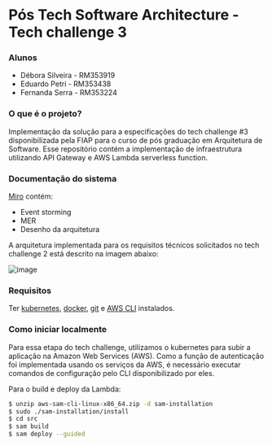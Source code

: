 # Pós Tech Software Architecture - Tech challenge 3

### Alunos

- Débora Silveira - RM353919
- Eduardo Petri - RM353438
- Fernanda Serra - RM353224

### O que é o projeto?

Implementação da solução para a especificações do tech challenge #3 disponibilizada pela FIAP para o curso de pós graduação em Arquitetura de Software. Esse repositório contém a implementação de infraestrutura utilizando API Gateway e AWS Lambda serverless function.

### Documentação do sistema

[Miro](https://miro.com/app/board/uXjVKUrPAdA=/?share_link_id=25578601860) contém:

- Event storming
- MER
- Desenho da arquitetura

A arquitetura implementada para os requisitos técnicos solicitados no tech challenge 2 está descrito na imagem abaixo:

![image](https://github.com/user-attachments/assets/4c28d533-ac45-46b5-99f9-fd481eda1f34)

### Requisitos

Ter [kubernetes](https://kubernetes.io/releases/download/), [docker](https://docs.docker.com/get-docker/), [git](https://git-scm.com/downloads) e [AWS CLI](https://aws.amazon.com/cli/) instalados.

### Como iniciar localmente

Para essa etapa do tech challenge, utilizamos o kubernetes para subir a aplicação na Amazon Web Services (AWS). Como a função de autenticação foi implementada usando os serviços da AWS, é necessário executar comandos de configuração pelo CLI disponibilizado por eles.

Para o build e deploy da Lambda:

```bash
$ unzip aws-sam-cli-linux-x86_64.zip -d sam-installation
$ sudo ./sam-installation/install
$ cd src
$ sam build
$ sam deploy --guided
```
